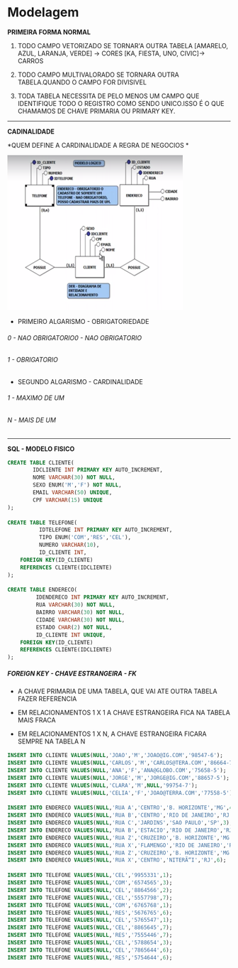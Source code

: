 # Modelagem
**PRIMEIRA FORMA NORMAL**
 1. TODO CAMPO VETORIZADO SE TORNAR'A OUTRA TABELA [AMARELO, AZUL, LARANJA, VERDE] -> CORES [KA, FIESTA, UNO, CIVIC]-> CARROS

 2. TODO CAMPO MULTIVALORADO SE TORNARA OUTRA TABELA.QUANDO O CAMPO FOR DIVISIVEL

 3.  TODA TABELA NECESSITA DE PELO MENOS UM CAMPO QUE IDENTIFIQUE TODO O REGISTRO COMO SENDO UNICO.ISSO É O QUE CHAMAMOS DE CHAVE PRIMARIA OU PRIMARY KEY.

 ------------

**CADINALIDADE**

*QUEM DEFINE A CARDINALIDADE  A REGRA DE NEGOCIOS *

[![DER](https://raw.githubusercontent.com/jefersonaraujo/BD/master/Img/der.PNG "DER")](https://raw.githubusercontent.com/jefersonaraujo/BD/master/Img/der.PNG "DER")

- PRIMEIRO ALGARISMO - OBRIGATORIEDADE
###### 0 - NAO OBRIGATORIO0 - NAO OBRIGATORIO
###### 1 - OBRIGATORIO

- SEGUNDO ALGARISMO - CARDINALIDADE
###### 1 - MAXIMO DE UM
###### N - MAIS DE UM


 ------------

**SQL - MODELO FISICO**

```sql
CREATE TABLE CLIENTE(
        IDCLIENTE INT PRIMARY KEY AUTO_INCREMENT,
        NOME VARCHAR(30) NOT NULL,
        SEXO ENUM('M','F') NOT NULL,
        EMAIL VARCHAR(50) UNIQUE,
        CPF VARCHAR(15) UNIQUE
);

CREATE TABLE TELEFONE(
	      IDTELEFONE INT PRIMARY KEY AUTO_INCREMENT,
	      TIPO ENUM('COM','RES','CEL'),
	      NUMERO VARCHAR(10),
	      ID_CLIENTE INT,
	FOREIGN KEY(ID_CLIENTE)
	REFERENCES CLIENTE(IDCLIENTE)
);

CREATE TABLE ENDERECO(
	     IDENDERECO INT PRIMARY KEY AUTO_INCREMENT,
	     RUA VARCHAR(30) NOT NULL,
	     BAIRRO VARCHAR(30) NOT NULL,
	     CIDADE VARCHAR(30) NOT NULL,
	     ESTADO CHAR(2) NOT NULL,
	     ID_CLIENTE INT UNIQUE,
	FOREIGN KEY(ID_CLIENTE)
	REFERENCES CLIENTE(IDCLIENTE)
);
```

#####  FOREIGN KEY - CHAVE ESTRANGEIRA - FK

-  A CHAVE PRIMARIA DE UMA TABELA, QUE VAI ATE  OUTRA TABELA FAZER REFERENCIA

-  EM RELACIONAMENTOS 1 X 1 A CHAVE ESTRANGEIRA FICA NA TABELA MAIS FRACA

- EM RELACIONAMENTOS 1 X N, A CHAVE ESTRANGEIRA FICARA SEMPRE NA TABELA N

```sql
INSERT INTO CLIENTE VALUES(NULL,'JOAO','M','JOAO@IG.COM','98547-6');
INSERT INTO CLIENTE VALUES(NULL,'CARLOS','M','CARLOS@TERA.COM','86664-7');
INSERT INTO CLIENTE VALUES(NULL,'ANA','F','ANA@GLOBO.COM','75658-5');
INSERT INTO CLIENTE VALUES(NULL,'JORGE','M','JORGE@IG.COM','88657-5');
INSERT INTO CLIENTE VALUES(NULL,'CLARA','M',NULL,'99754-7');
INSERT INTO CLIENTE VALUES(NULL,'CELIA','F','JOAO@TERRA.COM','77558-5');

INSERT INTO ENDERECO VALUES(NULL,'RUA A','CENTRO','B. HORIZONTE','MG',4);
INSERT INTO ENDERECO VALUES(NULL,'RUA B','CENTRO','RIO DE JANEIRO','RJ',1);
INSERT INTO ENDERECO VALUES(NULL,'RUA C','JARDINS','SAO PAULO','SP',3);
INSERT INTO ENDERECO VALUES(NULL,'RUA B','ESTACIO','RIO DE JANEIRO','RJ',8);
INSERT INTO ENDERECO VALUES(NULL,'RUA Z','CRUZEIRO','B. HORIZONTE','MG',2);
INSERT INTO ENDERECO VALUES(NULL,'RUA X','FLAMENGO','RIO DE JANEIRO','RJ',7);
INSERT INTO ENDERECO VALUES(NULL,'RUA Z','CRUZEIRO','B. HORIZONTE','MG',5);
INSERT INTO ENDERECO VALUES(NULL,'RUA X','CENTRO','NITERÃ“I','RJ',6);

INSERT INTO TELEFONE VALUES(NULL,'CEL','9955331',1);
INSERT INTO TELEFONE VALUES(NULL,'COM','6574565',3);
INSERT INTO TELEFONE VALUES(NULL,'CEL','8864566',2);
INSERT INTO TELEFONE VALUES(NULL,'CEL','5557798',7);
INSERT INTO TELEFONE VALUES(NULL,'COM','6765768',1);
INSERT INTO TELEFONE VALUES(NULL,'RES','5676765',6);
INSERT INTO TELEFONE VALUES(NULL,'CEL','5765547',1);
INSERT INTO TELEFONE VALUES(NULL,'CEL','8865645',7);
INSERT INTO TELEFONE VALUES(NULL,'RES','7555446',7);
INSERT INTO TELEFONE VALUES(NULL,'CEL','5788654',3);
INSERT INTO TELEFONE VALUES(NULL,'CEL','7865644',6);
INSERT INTO TELEFONE VALUES(NULL,'RES','5754644',6);
```
